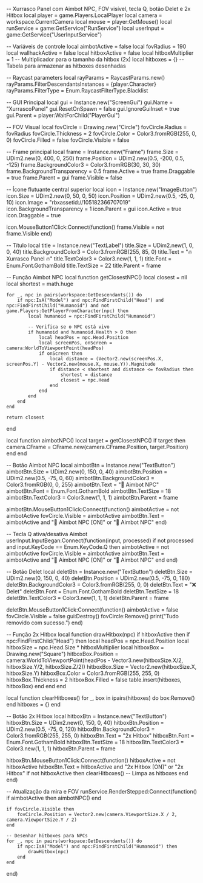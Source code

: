 -- Xurrasco Panel com Aimbot NPC, FOV visível, tecla Q, botão Delet e 2x Hitbox
local player = game.Players.LocalPlayer
local camera = workspace.CurrentCamera
local mouse = player:GetMouse()
local runService = game:GetService("RunService")
local userInput = game:GetService("UserInputService")

-- Variáveis de controle
local aimbotActive = false
local fovRadius = 190
local wallhackActive = false
local hitboxActive = false
local hitboxMultiplier = 1 -- Multiplicador para o tamanho da hitbox (2x)
local hitboxes = {} -- Tabela para armazenar as hitboxes desenhadas

-- Raycast parameters
local rayParams = RaycastParams.new()
rayParams.FilterDescendantsInstances = {player.Character}
rayParams.FilterType = Enum.RaycastFilterType.Blacklist

-- GUI Principal
local gui = Instance.new("ScreenGui")
gui.Name = "XurrascoPanel"
gui.ResetOnSpawn = false
gui.IgnoreGuiInset = true
gui.Parent = player:WaitForChild("PlayerGui")

-- FOV Visual
local fovCircle = Drawing.new("Circle")
fovCircle.Radius = fovRadius
fovCircle.Thickness = 2
fovCircle.Color = Color3.fromRGB(255, 0, 0)
fovCircle.Filled = false
fovCircle.Visible = false

-- Frame principal
local frame = Instance.new("Frame")
frame.Size = UDim2.new(0, 400, 0, 250)
frame.Position = UDim2.new(0.5, -200, 0.5, -125)
frame.BackgroundColor3 = Color3.fromRGB(30, 30, 30)
frame.BackgroundTransparency = 0.5
frame.Active = true
frame.Draggable = true
frame.Parent = gui
frame.Visible = false

-- Ícone flutuante central superior
local icon = Instance.new("ImageButton")
icon.Size = UDim2.new(0, 50, 0, 50)
icon.Position = UDim2.new(0.5, -25, 0, 10)
icon.Image = "rbxassetid://105182366707019"
icon.BackgroundTransparency = 1
icon.Parent = gui
icon.Active = true
icon.Draggable = true

icon.MouseButton1Click:Connect(function()
    frame.Visible = not frame.Visible
end)

-- Título
local title = Instance.new("TextLabel")
title.Size = UDim2.new(1, 0, 0, 40)
title.BackgroundColor3 = Color3.fromRGB(255, 85, 0)
title.Text = "🔥 Xurrasco Panel 🔥"
title.TextColor3 = Color3.new(1, 1, 1)
title.Font = Enum.Font.GothamBold
title.TextSize = 22
title.Parent = frame

-- Função Aimbot NPC
local function getClosestNPC()
    local closest = nil
    local shortest = math.huge

    for _, npc in pairs(workspace:GetDescendants()) do
        if npc:IsA("Model") and npc:FindFirstChild("Head") and npc:FindFirstChild("Humanoid") and not game.Players:GetPlayerFromCharacter(npc) then
            local humanoid = npc:FindFirstChild("Humanoid")
            
            -- Verifica se o NPC está vivo
            if humanoid and humanoid.Health > 0 then
                local headPos = npc.Head.Position
                local screenPos, onScreen = camera:WorldToViewportPoint(headPos)
                if onScreen then
                    local distance = (Vector2.new(screenPos.X, screenPos.Y) - Vector2.new(mouse.X, mouse.Y)).Magnitude
                    if distance < shortest and distance <= fovRadius then
                        shortest = distance
                        closest = npc.Head
                    end
                end
            end
        end
    end

    return closest
end

local function aimbotNPC()
    local target = getClosestNPC()
    if target then
        camera.CFrame = CFrame.new(camera.CFrame.Position, target.Position)
    end
end

-- Botão Aimbot NPC
local aimbotBtn = Instance.new("TextButton")
aimbotBtn.Size = UDim2.new(0, 150, 0, 40)
aimbotBtn.Position = UDim2.new(0.5, -75, 0, 60)
aimbotBtn.BackgroundColor3 = Color3.fromRGB(0, 0, 255)
aimbotBtn.Text = "🧠 Aimbot NPC"
aimbotBtn.Font = Enum.Font.GothamBold
aimbotBtn.TextSize = 18
aimbotBtn.TextColor3 = Color3.new(1, 1, 1)
aimbotBtn.Parent = frame

aimbotBtn.MouseButton1Click:Connect(function()
    aimbotActive = not aimbotActive
    fovCircle.Visible = aimbotActive
    aimbotBtn.Text = aimbotActive and "🧠 Aimbot NPC [ON]" or "🧠 Aimbot NPC"
end)

-- Tecla Q ativa/desativa Aimbot
userInput.InputBegan:Connect(function(input, processed)
    if not processed and input.KeyCode == Enum.KeyCode.Q then
        aimbotActive = not aimbotActive
        fovCircle.Visible = aimbotActive
        aimbotBtn.Text = aimbotActive and "🧠 Aimbot NPC [ON]" or "🧠 Aimbot NPC"
    end
end)

-- Botão Delet
local deletBtn = Instance.new("TextButton")
deletBtn.Size = UDim2.new(0, 150, 0, 40)
deletBtn.Position = UDim2.new(0.5, -75, 0, 180)
deletBtn.BackgroundColor3 = Color3.fromRGB(255, 0, 0)
deletBtn.Text = "❌ Delet"
deletBtn.Font = Enum.Font.GothamBold
deletBtn.TextSize = 18
deletBtn.TextColor3 = Color3.new(1, 1, 1)
deletBtn.Parent = frame

deletBtn.MouseButton1Click:Connect(function()
    aimbotActive = false
    fovCircle.Visible = false
    gui:Destroy()
    fovCircle:Remove()
    print("Tudo removido com sucesso.")
end)

-- Função 2x Hitbox
local function drawHitbox(npc)
    if hitboxActive then
        if npc:FindFirstChild("Head") then
            local headPos = npc.Head.Position
            local hitboxSize = npc.Head.Size * hitboxMultiplier
            local hitboxBox = Drawing.new("Square")
            hitboxBox.Position = camera:WorldToViewportPoint(headPos - Vector3.new(hitboxSize.X/2, hitboxSize.Y/2, hitboxSize.Z/2))
            hitboxBox.Size = Vector2.new(hitboxSize.X, hitboxSize.Y)
            hitboxBox.Color = Color3.fromRGB(255, 255, 0)
            hitboxBox.Thickness = 2
            hitboxBox.Filled = false
            table.insert(hitboxes, hitboxBox)
        end
    end
end

local function clearHitboxes()
    for _, box in ipairs(hitboxes) do
        box:Remove()
    end
    hitboxes = {}
end

-- Botão 2x Hitbox
local hitboxBtn = Instance.new("TextButton")
hitboxBtn.Size = UDim2.new(0, 150, 0, 40)
hitboxBtn.Position = UDim2.new(0.5, -75, 0, 120)
hitboxBtn.BackgroundColor3 = Color3.fromRGB(255, 255, 0)
hitboxBtn.Text = "2x Hitbox"
hitboxBtn.Font = Enum.Font.GothamBold
hitboxBtn.TextSize = 18
hitboxBtn.TextColor3 = Color3.new(1, 1, 1)
hitboxBtn.Parent = frame

hitboxBtn.MouseButton1Click:Connect(function()
    hitboxActive = not hitboxActive
    hitboxBtn.Text = hitboxActive and "2x Hitbox [ON]" or "2x Hitbox"
    if not hitboxActive then
        clearHitboxes() -- Limpa as hitboxes
    end
end)

-- Atualização da mira e FOV
runService.RenderStepped:Connect(function()
    if aimbotActive then
        aimbotNPC()
    end

    if fovCircle.Visible then
        fovCircle.Position = Vector2.new(camera.ViewportSize.X / 2, camera.ViewportSize.Y / 2)
    end

    -- Desenhar hitboxes para NPCs
    for _, npc in pairs(workspace:GetDescendants()) do
        if npc:IsA("Model") and npc:FindFirstChild("Humanoid") then
            drawHitbox(npc)
        end
    end
end)
